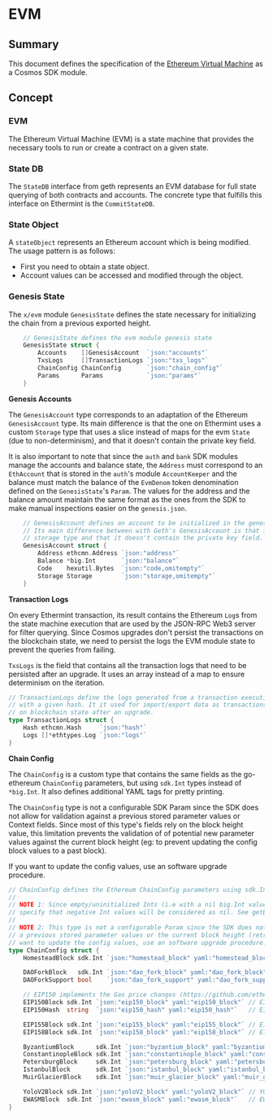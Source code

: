 # EVM

## Summary

This document defines the specification of the [Ethereum Virtual Machine](https://ethereum.org/en/developers/docs/evm/) as a Cosmos SDK module.

## Concept

### EVM

The Ethereum Virtual Machine (EVM) is a state machine that provides the necessary tools to run or create a contract on a given state.

### State DB

The `StateDB` interface from geth represents an EVM database for full state querying of both contracts and accounts. The concrete type that fulfills this interface on Ethermint is the `CommitStateDB`.

### State Object

A `stateObject` represents an Ethereum account which is being modified. The usage pattern is as follows:

- First you need to obtain a state object.
- Account values can be accessed and modified through the object.

### Genesis State

The `x/evm` module `GenesisState` defines the state necessary for initializing the chain from a previous exported height.

```go
	// GenesisState defines the evm module genesis state
	GenesisState struct {
		Accounts    []GenesisAccount  `json:"accounts"`
		TxsLogs     []TransactionLogs `json:"txs_logs"`
		ChainConfig ChainConfig       `json:"chain_config"`
		Params      Params            `json:"params"`
	}
```

**Genesis Accounts**

The `GenesisAccount` type corresponds to an adaptation of the Ethereum `GenesisAccount` type. Its main difference is that the one on Ethermint uses a custom `Storage` type that uses a slice instead of maps for the evm `State` (due to non-determinism), and that it doesn't contain the private key field.

It is also important to note that since the `auth` and `bank` SDK modules manage the accounts and balance state, the `Address` must correspond to an `EthAccount` that is stored in the `auth`'s module `AccountKeeper` and the balance must match the balance of the `EvmDenom` token denomination defined on the `GenesisState`'s `Param`. The values for the address and the balance amount maintain the same format as the ones from the SDK to make manual inspections easier on the `genesis.json`.

```go
	// GenesisAccount defines an account to be initialized in the genesis state.
	// Its main difference between with Geth's GenesisAccount is that it uses a custom
	// storage type and that it doesn't contain the private key field.
	GenesisAccount struct {
		Address ethcmn.Address `json:"address"`
		Balance *big.Int       `json:"balance"`
		Code    hexutil.Bytes  `json:"code,omitempty"`
		Storage Storage        `json:"storage,omitempty"`
	}
```

**Transaction Logs**

On every Ethermint transaction, its result contains the Ethereum `Log`s from the state machine execution that are used by the JSON-RPC Web3 server for filter querying. Since Cosmos upgrades don't persist the transactions on the blockchain state, we need to persist the logs the EVM module state to prevent the queries from failing.

`TxsLogs` is the field that contains all the transaction logs that need to be persisted after an upgrade. It uses an array instead of a map to ensure determinism on the iteration.

```go
// TransactionLogs define the logs generated from a transaction execution
// with a given hash. It it used for import/export data as transactions are not persisted
// on blockchain state after an upgrade.
type TransactionLogs struct {
	Hash ethcmn.Hash     `json:"hash"`
	Logs []*ethtypes.Log `json:"logs"`
}
```

**Chain Config**

The `ChainConfig` is a custom type that contains the same fields as the go-ethereum `ChainConfig` parameters, but using `sdk.Int` types instead of `*big.Int`. It also defines additional YAML tags for pretty printing.

The `ChainConfig` type is not a configurable SDK Param since the SDK does not allow for validation against a previous stored parameter values or Context fields. Since most of this type's fields rely on the block height value, this limitation prevents the validation of of potential new parameter values against the current block height (eg: to prevent updating the config block values to a past block).

If you want to update the config values, use an software upgrade procedure.

```go
// ChainConfig defines the Ethereum ChainConfig parameters using sdk.Int values instead of big.Int.
//
// NOTE 1: Since empty/uninitialized Ints (i.e with a nil big.Int value) are parsed to zero, we need to manually
// specify that negative Int values will be considered as nil. See getBlockValue for reference.
//
// NOTE 2: This type is not a configurable Param since the SDK does not allow for validation against
// a previous stored parameter values or the current block height (retrieved from context). If you
// want to update the config values, use an software upgrade procedure.
type ChainConfig struct {
	HomesteadBlock sdk.Int `json:"homestead_block" yaml:"homestead_block"` // Homestead switch block (< 0 no fork, 0 = already homestead)

	DAOForkBlock   sdk.Int `json:"dao_fork_block" yaml:"dao_fork_block"`     // TheDAO hard-fork switch block (< 0 no fork)
	DAOForkSupport bool    `json:"dao_fork_support" yaml:"dao_fork_support"` // Whether the nodes supports or opposes the DAO hard-fork

	// EIP150 implements the Gas price changes (https://github.com/ethereum/EIPs/issues/150)
	EIP150Block sdk.Int `json:"eip150_block" yaml:"eip150_block"` // EIP150 HF block (< 0 no fork)
	EIP150Hash  string  `json:"eip150_hash" yaml:"eip150_hash"`   // EIP150 HF hash (needed for header only clients as only gas pricing changed)

	EIP155Block sdk.Int `json:"eip155_block" yaml:"eip155_block"` // EIP155 HF block
	EIP158Block sdk.Int `json:"eip158_block" yaml:"eip158_block"` // EIP158 HF block

	ByzantiumBlock      sdk.Int `json:"byzantium_block" yaml:"byzantium_block"`           // Byzantium switch block (< 0 no fork, 0 = already on byzantium)
	ConstantinopleBlock sdk.Int `json:"constantinople_block" yaml:"constantinople_block"` // Constantinople switch block (< 0 no fork, 0 = already activated)
	PetersburgBlock     sdk.Int `json:"petersburg_block" yaml:"petersburg_block"`         // Petersburg switch block (< 0 same as Constantinople)
	IstanbulBlock       sdk.Int `json:"istanbul_block" yaml:"istanbul_block"`             // Istanbul switch block (< 0 no fork, 0 = already on istanbul)
	MuirGlacierBlock    sdk.Int `json:"muir_glacier_block" yaml:"muir_glacier_block"`     // Eip-2384 (bomb delay) switch block (< 0 no fork, 0 = already activated)

	YoloV2Block sdk.Int `json:"yoloV2_block" yaml:"yoloV2_block"` // YOLO v1: https://github.com/ethereum/EIPs/pull/2657 (Ephemeral testnet)
	EWASMBlock  sdk.Int `json:"ewasm_block" yaml:"ewasm_block"`   // EWASM switch block (< 0 no fork, 0 = already activated)
}
```